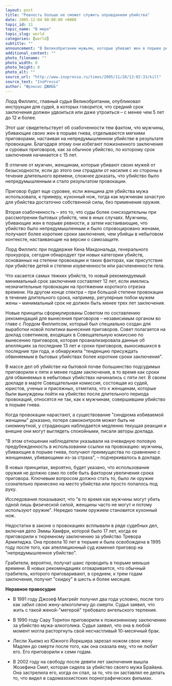 ```yaml
---
layout: post
title: "Ревность больше не сможет служить оправданием убийства"
date: 2005-12-04 00:00:00 +0000
topic_id: 11
topic_name: "В мире"
topic_slug: world
categories: [world]
subtitle: ""
announcement: "В Великобритании мужьям, которые убивают жен в порыве ревности, будет грозить более суровый срок заключения. Такие рекомендации для судов, как удалось узнать The Times, обнародовал лорд – главный судья."
additional_content: ""
photo_filename: ""
photo_width: 0
photo_height: 0
photo_alt: ""
source_url: "http://www.inopressa.ru/times/2005/11/28/13:02:33/kill"
source_text: "InoPressa"
author: "Фрэнсис ДЖИББ"
---
```

Лорд Филлипс, главный судья Великобритании, опубликовал инструкции для судей, в которых говорится, что средний срок заключения должен удвоиться или даже утроиться – с менее чем 5 лет до 12 и более.

Этот шаг свидетельствует об озабоченности тем фактом, что мужчины, убивающие своих жен в порыве гнева, отделываются мягкими приговорами, настаивая на непредумышленном убийстве в результате провокации. Благодаря этому они избегают пожизненного заключения и суровых приговоров, как за обычное убийство, по которому срок заключения начинается с 15 лет.

В отличие от мужчин, женщинам, которые убивают своих мужей от безысходности, если до этого они страдали от насилия с их стороны в течение длительного времени, сложнее доказать, что убийство было непредумышленным и стало результатом провокации.

Приговор будет еще суровее, если женщина для убийства мужа использовала, к примеру, кухонный нож, тогда как мужчинам зачастую для убийства достаточно собственной силы, без применения оружия.

Вторая озабоченность – это то, что суды более снисходительны при рассмотрении бытовых убийств, чем в иных случаях. Мужчины, убивающие жен в порыве ревности, а затем настаивающие, что убийство было непредумышленным и было спровоцировано женами, получают более короткие сроки заключения, чем убийцы в небытовом контексте, настаивающие на версии о самозащите.

Лорд Филлипс при поддержке Кена Макдональда, генерального прокурора, сегодня обнародует три новых категории убийств, основанных на степени провокации и таких факторах, как присутствие при убийстве детей и степени изувеченности или расчлененности тела.

Что касается самых тяжких убийств, то новый рекомендуемый минимальный срок заключения составляет 12 лет, если имелись незначительные провокации на протяжении короткого отрезка времени. На другом конце спектра – при большой степени провокации в течение длительного срока, например, регулярные побои мужем жены – минимальный срок не должен быть менее трех лет заключения.

Новые принципы сформулированы Советом по составлению рекомендаций для вынесения приговоров – независимым органом во главе с Лордом Филлипсом, который был специально создан для выработки новой политики вынесения приговоров. Совет полагается на доклад советников, входящих в Совещательную комиссию по вынесению приговоров, которая проанализировала данные об апелляциях за последние 13 лет и сроки приговоров, выносившихся в последние три года, и обнаружила "тенденцию присуждать обвиняемым в бытовых убийствах более короткие сроки заключения".

В массе дел об убийстве на бытовой почве большинство подсудимых приговорили к пяти и менее годам заключения, в то время как сроки для обвиняемых в небытовых убийствах начинались с пяти лет. В своем докладе в марте Совещательная комиссия, состоящая из судей, юристов, ученых и присяжных, отметила, что к женщинам, которые были вынуждены пойти на убийство после длительного периода провокаций, относятся не так, как к мужчинам, совершившим убийство в порыве гнева.

Когда провокации нарастают, а существование "синдрома избиваемой женщины" доказано, потеря самоконтроля может быть не сиюминутной, у страдающих наблюдается медленно текущая реакция и внешне они могут выглядеть спокойными, писали авторы доклада.

"В этом отношении наблюдатели указывали на очевидную половую предубежденность в использовании ссылки на провокацию: мужчины, убивающие в порыве гнева, получают преимущества по сравнению с женщинами, убивающими из-за страха", – подчеркивалось в докладе.

В новых принципах, вероятно, будет указано, что использование оружия не должно само по себе быть фактором увеличения срока приговора. Ключевым вопросом должно стать то, было ли оружие сознательно принесено на место убийства или просто попалось под руку.

Исследования показывают, что "в то время как мужчины могут убить одной лишь физической силой, женщины часто не могут и потому используют оружие". Нередко таким оружием становится кухонный нож.

Недостатки в законе о провокациях всплывали в ряде судебных дел, включая дело Эммы Хамфри, которой было 17 лет, когда ее приговорили к тюремному заключению за убийство Тревора Армитиджа. Она провела 10 лет в тюрьме и была освобождена в 1995 году после того, как апелляционный суд изменил приговор на "непредумышленное убийство".

Грабители, вероятно, получат шанс проводить в тюрьме меньше времени. В новых рекомендациях оговаривается, что обычный грабитель, которого приговаривают, в среднем, к трем годам заключения, получит "скидку" в шесть и более месяцев.

<strong>Неравное правосудие</strong>

- В 1991 году Джозеф Макгрейг получил два года условно, после того как забил свою жену-алкоголичку до смерти. Судья заявил, что жить с такой женой-"мегерой" требовало ангельского терпения.

- В 1990 году Сару Торнтон приговорили к пожизненному заключению за убийство мужа-алкоголика. Судья заявил, что она в любой момент могла расторгнуть свой несчастливый 10-месячный брак.

- Лесли Хьюмз из Южного Йоркшира зарезал ножом свою жену Мадлен до смерти после того, как она сказала ему, что не любит его. Его приговорили к семи годам.

- В 2002 году на свободу после девяти лет заключения вышла Жозефина Смит, которая сидела за убийство своего мужа Брайана. Она застрелила его, когда он спал, за то, что он заставлял ее делать то, что видел в садомазохистских порнографических фильмах.
